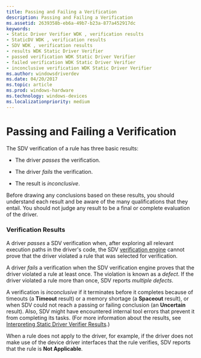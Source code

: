 ```yaml
---
title: Passing and Failing a Verification
description: Passing and Failing a Verification
ms.assetid: 2639358b-eb6a-49b7-b23a-877a452917dc
keywords:
- Static Driver Verifier WDK , verification results
- StaticDV WDK , verification results
- SDV WDK , verification results
- results WDK Static Driver Verifier
- passed verification WDK Static Driver Verifier
- failed verification WDK Static Driver Verifier
- inconclusive verification WDK Static Driver Verifier
ms.author: windowsdriverdev
ms.date: 04/20/2017
ms.topic: article
ms.prod: windows-hardware
ms.technology: windows-devices
ms.localizationpriority: medium
---
```


# Passing and Failing a Verification


The SDV verification of a rule has three basic results:

-   The driver *passes* the verification.

-   The driver *fails* the verification.

-   The result is *inconclusive*.

Before drawing any conclusions based on these results, you should understand each result and be aware of the many qualifications that they entail. You should not judge any result to be a final or complete evaluation of the driver.

### <span id="verification_results"></span><span id="VERIFICATION_RESULTS"></span>Verification Results

A driver *passes* a SDV verification when, after exploring all relevant execution paths in the driver's code, the SDV [verification engine](verification-engine.md) cannot prove that the driver violated a rule that was selected for verification.

A driver *fails* a verification when the SDV verification engine proves that the driver violated a rule at least once. The violation is known as a *defect*. If the driver violated a rule more than once, SDV reports *multiple defects*.

A verification is *inconclusive* if it terminates before it completes because of timeouts (a **Timeout** result) or a memory shortage (a **Spaceout** result), or when SDV could not reach a passing or failing conclusion (an **Uncertain** result). Also, SDV might have encountered internal tool errors that prevent it from completing its tasks. (For more information about the results, see [Interpreting Static Driver Verifier Results](interpreting-static-driver-verifier-results.md).)

When a rule does not apply to the driver, for example, if the driver does not make use of the device driver interfaces that the rule verifies, SDV reports that the rule is **Not Applicable**.

 

 





